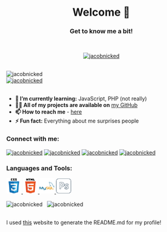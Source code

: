 <h1 align="center">Welcome 👋</h1>
<h3 align="center">Get to know me a bit!</h3>

<br />

<p align="center">
  <a href="https://github.com/ryo-ma/github-profile-trophy">
    <img src="https://github-profile-trophy.vercel.app/?username=jacobnicked&theme=gitdimmed&no-frame=true&margin-w=5&margin-h=5" alt="jacobnicked" />
  </a>
</p>

<br />

<div align="left" />
  <img src="https://komarev.com/ghpvc/?username=jacobnicked&label=Profile%20views&color=4f8f00&style=plastic" alt="jacobnicked" />
  &nbsp;<br />
  <a href="https://twitter.com/jacobnicked" target="blank"><img src="https://img.shields.io/twitter/follow/jacobnicked?logo=twitter&style=for-the-badge" alt="jacobnicked" /></a>
</div>

<br>

- **🌱 I’m currently learning:** JavaScript, PHP (not really)
- **👨‍💻 All of my projects are available on** [my GitHub](https://github.com/jacobnicked?tab=repositories)
- **📫 How to reach me** - [here](https://linktr.ee/jacobnicked)
- **⚡ Fun fact:** Everything about me surprises people

<div id="socialmedia" align="left" >
  <h3>Connect with me:</h3>
    <a href="https://twitter.com/jacobnicked" target="blank"><img align="center" src="https://raw.githubusercontent.com/rahuldkjain/github-profile-readme-generator/master/src/images/icons/Social/twitter.svg" alt="jacobnicked" height="30" width="40" /></a>
    <a href="https://facebook.com/jacobnicked" target="blank"><img align="center" src="https://raw.githubusercontent.com/rahuldkjain/github-profile-readme-generator/master/src/images/icons/Social/facebook.svg" alt="jacobnicked" height="30" width="40" /></a>
    <a href="https://instagram.com/jacobnicked" target="blank"><img align="center" src="https://raw.githubusercontent.com/rahuldkjain/github-profile-readme-generator/master/src/images/icons/Social/instagram.svg" alt="jacobnicked" height="30" width="40" /></a>
    <a href="https://www.youtube.com/@jacobnicked" target="blank"><img align="center" src="https://raw.githubusercontent.com/rahuldkjain/github-profile-readme-generator/master/src/images/icons/Social/youtube.svg" alt="jacobnicked" height="30" width="40" /></a>
</div>
<div id="langandtools" align="left" >
  <h3>Languages and Tools:</h3>
    <a href="https://www.w3schools.com/css/" target="_blank" rel="noreferrer">
      <img src="https://raw.githubusercontent.com/devicons/devicon/master/icons/css3/css3-original-wordmark.svg" alt="css3" width="40" height="40"/>
    </a> 
    <a href="https://www.w3.org/html/" target="_blank" rel="noreferrer"> 
      <img src="https://raw.githubusercontent.com/devicons/devicon/master/icons/html5/html5-original-wordmark.svg" alt="html5" width="40" height="40"/> 
    </a> 
    <a href="https://www.mysql.com/" target="_blank" rel="noreferrer"> 
      <img src="https://raw.githubusercontent.com/devicons/devicon/master/icons/mysql/mysql-original-wordmark.svg" alt="mysql" width="40" height="40"/>
    </a> 
    <a href="https://www.photoshop.com/en" target="_blank" rel="noreferrer"> 
      <img src="https://raw.githubusercontent.com/devicons/devicon/master/icons/photoshop/photoshop-line.svg" alt="photoshop" width="40" height="40"/>
    </a> 
</div>

<!--<h3 align="left">Support:</h3>
<a href="https://www.buymeacoffee.com/jacobnicked"> <img align="left" src="https://cdn.buymeacoffee.com/buttons/v2/default-yellow.png" height="50" width="210" alt="jacobnicked" /></a>-->

<br>

<div align="left" />
  <img src="https://github-readme-stats.vercel.app/api?username=jacobnicked&show_icons=true&theme=dark&locale=en" alt="jacobnicked" />
  &nbsp;
  <img src="https://github-readme-stats.vercel.app/api/top-langs?username=jacobnicked&show_icons=true&theme=dark&locale=en&layout=compact" alt="jacobnicked" />
</div>

<br>

<p>I used <a href="https://rahuldkjain.github.io/gh-profile-readme-generator/">this</a> website to generate the README.md for my profile!</p>

<br>